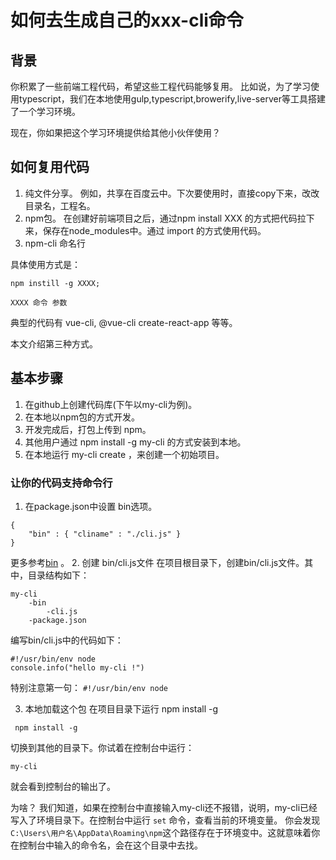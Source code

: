 # 如何去生成自己的xxx-cli命令

## 背景

你积累了一些前端工程代码，希望这些工程代码能够复用。 比如说，为了学习使用typescript，我们在本地使用gulp,typescript,browerify,live-server等工具搭建了一个学习环境。

现在，你如果把这个学习环境提供给其他小伙伴使用？


## 如何复用代码
1. 纯文件分享。
 例如，共享在百度云中。下次要使用时，直接copy下来，改改目录名，工程名。
2. npm包。
在创建好前端项目之后，通过npm install XXX 的方式把代码拉下来，保存在node_modules中。通过 import 的方式使用代码。
3. npm-cli 命名行

具体使用方式是：

```
npm instill -g XXXX;

XXXX 命令 参数
```
典型的代码有 vue-cli, @vue-cli  create-react-app 等等。

本文介绍第三种方式。

## 基本步骤

1. 在github上创建代码库(下午以my-cli为例)。
2. 在本地以npm包的方式开发。
3. 开发完成后，打包上传到 npm。
4. 其他用户通过 npm install -g my-cli 的方式安装到本地。
5. 在本地运行 my-cli create ，来创建一个初始项目。


### 让你的代码支持命令行

1. 在package.json中设置 bin选项。

```
{
    "bin" : { "cliname" : "./cli.js" }
}
```
更多参考[bin](!https://docs.npmjs.com/files/package.json#bin) 。
2. 创建 bin/cli.js文件
在项目根目录下，创建bin/cli.js文件。其中，目录结构如下：

```
my-cli
    -bin
        -cli.js
    -package.json
``` 

编写bin/cli.js中的代码如下：
```
#!/usr/bin/env node
console.info("hello my-cli !")
```
特别注意第一句： `#!/usr/bin/env node`

3. 本地加载这个包
在项目目录下运行 npm install -g
```
 npm install -g
``` 
切换到其他的目录下。你试着在控制台中运行： 
```
my-cli
``` 

就会看到控制台的输出了。

为啥？
我们知道，如果在控制台中直接输入my-cli还不报错，说明，my-cli已经写入了环境目录下。在控制台中运行 `set` 命令，查看当前的环境变量。
你会发现`C:\Users\用户名\AppData\Roaming\npm`这个路径存在于环境变中。这就意味着你在控制台中输入的命令名，会在这个目录中去找。
